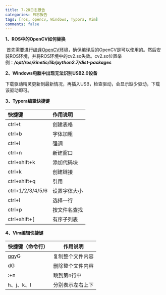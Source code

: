 ```yaml
---
title: 7-28日志报告
categories: 日志报告
tags: [ros, opencv, Windows, Typora, Vim]
comments: false
---
```


**1、ROS中的OpenCV如何替换**

​	首先需要进行[编译OpenCV环境](./2021-7-27.md)，确保编译后的OpenCV是可以使用的。然后安装ROS环境，并将ROS环境中的cv2.so失效。cv2.so位置举例：***/opt/ros/kinetic/lib/python2.7/dist-packages***

**2、Windows电脑中出现无法识别USB2.0设备**

​	下载驱动精灵更新到最新情况，再插入USB，检查驱动，会显示缺少驱动，下载该驱动即可。

**3、Typora编辑快捷键**

| 快捷键           | 作用说明     |
| :--------------- | :----------- |
| ctrl+t           | 创建表格     |
| ctrl+b           | 字体加粗     |
| ctrl+i           | 强调         |
| ctrl+n           | 新建窗口     |
| ctrl+shift+k     | 添加代码块   |
| ctrl+k           | 创建链接     |
| ctrl+shift+q     | 引用         |
| ctrl+1/2/3/4/5/6 | 设置字体大小 |
| ctrl+l           | 选择一行     |
| ctrl+p           | 按文件名查找 |
| ctrl+shift+[     | 有序子列表   |

**4、Vim编辑快捷键**

| 快捷键（命令行） | 作用说明         |
| ---------------- | ---------------- |
| ggyG             | 复制整个文件内容 |
| dG               | 删除整个文件内容 |
| :+n              | 跳到第n行中      |
| h、j、k、l       | 分别表示左右上下 |

